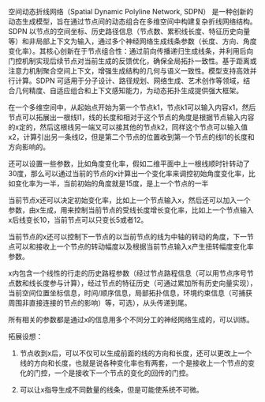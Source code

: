 空间动态折线网络（Spatial Dynamic Polyline Network, SDPN） 是一种创新的动态生成模型，旨在通过节点间的动态组合在多维空间中构建复杂折线网络结构。SDPN 以节点的空间坐标、历史路径信息（节点数、累积线长度、特征历史向量等）和非局部上下文为输入，通过多个神经网络生成线条参数（长度、方向、角度变化率）。其核心创新在于节点组合性：通过前向传播递归生成线条，并利用后向门控机制实现后续节点对当前生成的反馈优化，确保全局拓扑一致性。基于距离或注意力机制聚合空间上下文，增强生成结构的几何与语义一致性。模型支持高效并行计算。SDPN 可适用于分子设计、路径规划、网络生成、艺术创作等领域，结合几何精度、自适应组合和上下文感知能力，为动态拓扑生成提供强大框架。


在一个多维空间中，从起始点开始为第一个节点k1，节点k1可以输入内容x1，然后节点可以拓展出一根线l1，线的长度和相对于这个节点的角度是根据节点输入内容的x定的，然后这根线另一端又可以接其他的节点k2，同样这个节点可以输入值x2，计算引出另一条线l2，但是第二个节点的位置收到第一个节点的线l1的长度和方向影响的。



还可以设置一些参数，比如角度变化率，假如二维平面中上一根线顺时针转动了30度，那么可以通过当前的节点的x计算出一个变化率来调控初始角度变化率，比如变化率为一半，当前初始的角度就是15度，是上一个节点的一半



当前节点x还可以决定初始变化率，比如上一个节点输入x，然后还可以加入一个参数，由x生成，用来控制当前节点的受线长度增长变化率，比如上一个节点输入x后线变长10，当前节点可以只变长5或者12。



当前节点的x还可以控制下一节点的以当前节点的线为中轴的转动的角度，下一节点可以和接收上一个节点的转动幅度以及根据当前节点输入x产生扭转幅度变化率参数。



x内包含一个线性的行走的历史路程参数（经过节点路程信息（可以用节点序号节点数和线长度参与计算），经过节点的特征历史（可通过累加所有历史向量实现），当前空间位置坐标信息，时间/顺序信息，局部拓扑信息，环境约束信息（可捕获周围非直接连接的节点的影响）等，可选），从头传递到尾。



所有相关的参数都是通过x的信息用多个不同分工的神经网络生成的，可以训练。



拓展设想：

1. 节点收到x后，可以不仅可以生成前面的线的方向和长度，还可以更改上一个线的方向和长度，也就是说各种变化率也有两套，一个是接收上一个节点的变化的门控，一个是接收下一个节点的变化的回传的门控。

2. 可以让x指导生成不同数量的线条，但是可能使系统不可微。
